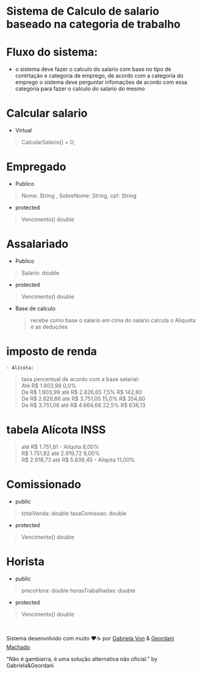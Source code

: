 # Sistema de Calculo de salario baseado na categoria de trabalho

# Fluxo do sistema:
 - o sistema deve fazer o calculo do salario com base no tipo de contrtação e categoria de emprego, de acordo com a categoria do emprego o sistema deve perguntar infomações de acordo com essa categoria para fazer o calculo do salario do mesmo

# Calcular salario
- Virtual
> CalcularSalario() = 0;

# Empregado
- Publico
>  Nome: String , SobreNome: String, cpf: String
- protected
> Vencimento() double

# Assalariado
- Publico
> Salario: double
- protected
> Vencimento() double

+ Base de calculo
  >recebe como base o salario em cima do salario calcula o Alíquota e as deduções

# imposto de renda
	- Alícota:
  > taxa percentual de acordo com a base selarial: <br/>
> Até R$ 1.903,98	0,0%	<br/>
> De R$ 1.903,99 até R$ 2.826,65	7,5%	R$ 142,80 <br/>
> De R$ 2.826,66 ate R$ 3.751,05	15,0%	R$ 354,80 <br/>
> De R$ 3.751,06 até R$ 4.664,68	22,5%	R$ 636,13 <br/>

# tabela Alícota INSS
> até R$ 1.751,81 - Alíqota 8,00% <br/>
>  R$ 1.751,82 até 2.919,72 9,00% <br/>
> R$ 2.919,73 até R$ 5.839,45 - Alíqota 11,00% <br/>


# Comissionado
- public
> totalVenda: double
> taxaComissao: double
- protected
> Vencimento() double

# Horista
- public
> precoHora: double
> horasTrabalhadas: double
- protected
> Vencimento() double

<br/>

Sistema desenvolvido com muito ❤️☕ por  [Gabriela Von](https://github.com/G4bizinha) & [Geordani Machado](https://github.com/Geordani-Machado) 

  "Não é gambiarra, é uma solução alternativa não oficial." by Gabriela&Geordani




